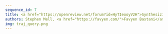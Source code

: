 ```yaml
---
sequence_id: 7
title: <a href="https://openreview.net/forum?id=HyTIeooyV2H">Synthesizing Video Trajectory Queries</a>
authors: Stephen Mell, <a href="https://favyen.com/">Favyen Bastani</a>, <a href="https://www.cis.upenn.edu/~stevez/">Stephan Zdancewic</a>, <a href="https://obastani.github.io/">Osbert Bastani</a>
img: traj_query.png
---
```

